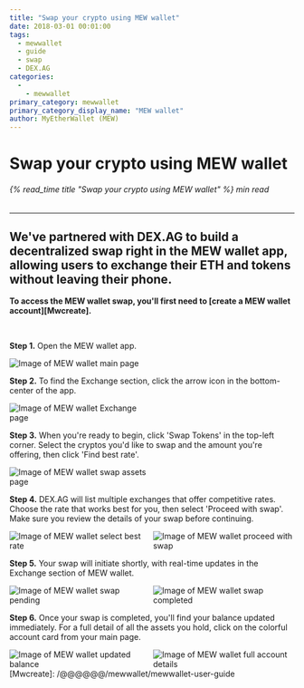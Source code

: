 ```yaml
---
title: "Swap your crypto using MEW wallet"
date: 2018-03-01 00:01:00
tags:
  - mewwallet
  - guide
  - swap
  - DEX.AG
categories:
  - 
    - mewwallet
primary_category: mewwallet
primary_category_display_name: "MEW wallet"
author: MyEtherWallet (MEW)
---
```


# **Swap your crypto using MEW wallet**

###### {% read_time title "Swap your crypto using MEW wallet" %} min read

* * *

## We've partnered with DEX.AG to build a decentralized swap right in the MEW wallet app, allowing users to exchange their ETH and tokens without leaving their phone.

**To access the MEW wallet swap, you'll first need to [create a MEW wallet account][Mwcreate].**

<br>

**Step 1.** Open the MEW wallet app.

<img src="/images/posts/mewconnect/mws1.jpg" alt="Image of MEW wallet main page" style="max-width: 250px;" />

**Step 2.** To find the Exchange section, click the arrow icon in the bottom-center of the app.

<img src="/images/posts/mewconnect/mws2.jpg" alt="Image of MEW wallet Exchange page" style="max-width: 250px;" />

**Step 3.** When you're ready to begin, click 'Swap Tokens' in the top-left corner. Select the cryptos you'd like to swap and the amount you're offering, then click 'Find best rate'.

<img src="/images/posts/mewconnect/mws3.jpg" alt="Image of MEW wallet swap assets page" style="max-width: 250px;" />

**Step 4.** DEX.AG will list multiple exchanges that offer competitive rates. Choose the rate that works best for you, then select 'Proceed with swap'. Make sure you review the details of your swap before continuing.

<div class="d-flex justify-content-center flex-wrap margin-0">
  <img src="/images/posts/mewconnect/mws4.jpg" alt="Image of MEW wallet select best rate" style="max-width: 250px;" />
  <img src="/images/posts/mewconnect/mws5.jpg" alt="Image of MEW wallet proceed with swap" style="max-width: 250px;" />
</div>

**Step 5.** Your swap will initiate shortly, with real-time updates in the Exchange section of MEW wallet.

<div class="d-flex justify-content-center flex-wrap margin-0">
  <img src="/images/posts/mewconnect/mws7.jpg" alt="Image of MEW wallet swap pending" style="max-width: 250px;" />
  <img src="/images/posts/mewconnect/mws8.jpg" alt="Image of MEW wallet swap completed" style="max-width: 250px;" />
</div>

**Step 6.** Once your swap is completed, you'll find your balance updated immediately. For a full detail of all the assets you hold, click on the colorful account card from your main page.

<div class="d-flex justify-content-center flex-wrap margin-0">
  <img src="/images/posts/mewconnect/mws9.jpg" alt="Image of MEW wallet updated balance" style="max-width: 250px;" />
  <img src="/images/posts/mewconnect/mws10.jpg" alt="Image of MEW wallet full account details" style="max-width: 250px;" />
</div>
[Mwcreate]: /@@@@@@/mewwallet/mewwallet-user-guide
